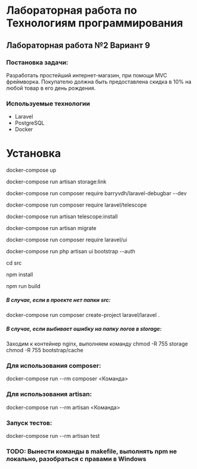 # Лабораторная работа по Технологиям программирования
## Лабораторная работа №2 Вариант 9
### Постановка задачи:
Разработать простейший интернет-магазин, при помощи MVC фреймворка.
Покупателю должна быть предоставлена скидка в 10% на любой
товар в его день рождения.

### Используемые технологии
- Laravel
- PostgreSQL
- Docker

# Установка

docker-compose up

docker-compose run artisan storage:link

docker-compose run composer require barryvdh/laravel-debugbar --dev

docker-compose run composer require laravel/telescope

docker-compose run artisan telescope:install

docker-compose run artisan migrate

docker-compose run composer require laravel/ui

docker-compose run php artisan ui bootstrap --auth

cd src

npm install

npm run build

##### В случае, если в проекте нет папки src:

docker-compose run composer create-project laravel/laravel .

##### В случае, если выбивает ошибку на папку логов в storage:
Заходим к контейнер nginx, выполняем команду
chmod -R 755 storage
chmod -R 755 bootstrap/cache

### Для использования composer:
docker-compose run --rm composer <Команда>
### Для использования artisan:
docker-compose run --rm artisan <Команда>
### Запуск тестов:
docker-compose run --rm artisan test

### TODO: Вынести команды в makefile, выполнять npm не локально, разобраться с правами в Windows
